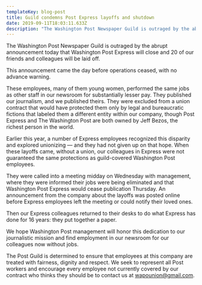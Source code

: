 ```yaml
---
templateKey: blog-post
title: Guild condemns Post Express layoffs and shutdown
date: 2019-09-11T18:03:11.633Z
description: "The Washington Post Newspaper Guild is outraged by the abrupt announcement today that Washington Post Express will close and 20 of our friends and colleagues will be laid off."
---
```


The Washington Post Newspaper Guild is outraged by the abrupt announcement today that Washington Post Express will close and 20 of our friends and colleagues will be laid off.

This announcement came the day before operations ceased, with no advance warning.

These employees, many of them young women, performed the same jobs as other staff in our newsroom for substantially lesser pay. They published our journalism, and we published theirs. They were excluded from a union contract that would have protected them only by legal and bureaucratic fictions that labeled them a different entity within our company, though Post Express and The Washington Post are both owned by Jeff Bezos, the richest person in the world.

Earlier this year, a number of Express employees recognized this disparity and explored unionizing — and they had not given up on that hope. When these layoffs came, without a union, our colleagues in Express were not guaranteed the same protections as guild-covered Washington Post employees.

They were called into a meeting midday on Wednesday with management, where they were informed their jobs were being eliminated and that Washington Post Express would cease publication Thursday. An announcement from the company about the layoffs was posted online before Express employees left the meeting or could notify their loved ones.

Then our Express colleagues returned to their desks to do what Express has done for 16 years: they put together a paper.

We hope Washington Post management will honor this dedication to our journalistic mission and find employment in our newsroom for our colleagues now without jobs.

The Post Guild is determined to ensure that employees at this company are treated with fairness, dignity and respect. We seek to represent all Post workers and encourage every employee not currently covered by our contract who thinks they should be to contact us at wapounion@gmail.com.
